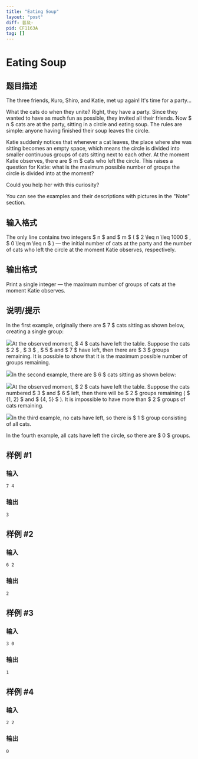 ```yaml
---
title: "Eating Soup"
layout: "post"
diff: 普及-
pid: CF1163A
tag: []
---
```


# Eating Soup

## 题目描述

The three friends, Kuro, Shiro, and Katie, met up again! It's time for a party...

What the cats do when they unite? Right, they have a party. Since they wanted to have as much fun as possible, they invited all their friends. Now $ n $ cats are at the party, sitting in a circle and eating soup. The rules are simple: anyone having finished their soup leaves the circle.

Katie suddenly notices that whenever a cat leaves, the place where she was sitting becomes an empty space, which means the circle is divided into smaller continuous groups of cats sitting next to each other. At the moment Katie observes, there are $ m $ cats who left the circle. This raises a question for Katie: what is the maximum possible number of groups the circle is divided into at the moment?

Could you help her with this curiosity?

You can see the examples and their descriptions with pictures in the "Note" section.

## 输入格式

The only line contains two integers $ n $ and $ m $ ( $ 2 \leq n \leq 1000 $ , $ 0 \leq m \leq n $ ) — the initial number of cats at the party and the number of cats who left the circle at the moment Katie observes, respectively.

## 输出格式

Print a single integer — the maximum number of groups of cats at the moment Katie observes.

## 说明/提示

In the first example, originally there are $ 7 $ cats sitting as shown below, creating a single group:

 ![](https://cdn.luogu.com.cn/upload/vjudge_pic/CF1163A/582841c5dfb385439eea8c43d7ec4b1600b2e8bf.png)At the observed moment, $ 4 $ cats have left the table. Suppose the cats $ 2 $ , $ 3 $ , $ 5 $ and $ 7 $ have left, then there are $ 3 $ groups remaining. It is possible to show that it is the maximum possible number of groups remaining.

 ![](https://cdn.luogu.com.cn/upload/vjudge_pic/CF1163A/b09fab4219f78478e7216cc25f298db91c1649f6.png)In the second example, there are $ 6 $ cats sitting as shown below:

 ![](https://cdn.luogu.com.cn/upload/vjudge_pic/CF1163A/44c3b731251174253272f06b55bec85d62ac7660.png)At the observed moment, $ 2 $ cats have left the table. Suppose the cats numbered $ 3 $ and $ 6 $ left, then there will be $ 2 $ groups remaining ( $ \{1, 2\} $ and $ \{4, 5\} $ ). It is impossible to have more than $ 2 $ groups of cats remaining.

 ![](https://cdn.luogu.com.cn/upload/vjudge_pic/CF1163A/b113b3b66afa92745963d53380bedced5a41e1a8.png)In the third example, no cats have left, so there is $ 1 $ group consisting of all cats.

In the fourth example, all cats have left the circle, so there are $ 0 $ groups.

## 样例 #1

### 输入

```
7 4

```

### 输出

```
3

```

## 样例 #2

### 输入

```
6 2

```

### 输出

```
2

```

## 样例 #3

### 输入

```
3 0

```

### 输出

```
1

```

## 样例 #4

### 输入

```
2 2

```

### 输出

```
0

```

